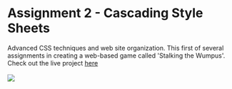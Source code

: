 # Assignment 2 - Cascading Style Sheets
Advanced CSS techniques and web site organization. This first of several assignments in creating a web-based game called 'Stalking the Wumpus'.
Check out the live project [here](http://webdev.cse.msu.edu/~delfuoc1/step2/welcome.html)
<br><br> <img src="https://i.imgur.com/pES0Wxw.png"><br>
